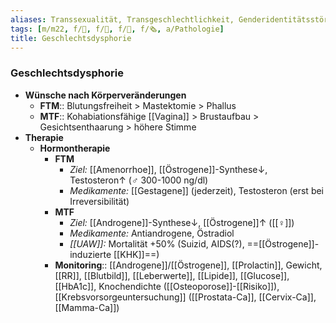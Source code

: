 ```yaml
---
aliases: Transsexualität, Transgeschlechtlichkeit, Genderidentitätsstörung
tags: [m/m22, f/🦩, f/🍆, f/💭, f/🗞️, a/Pathologie]
title: Geschlechtsdysphorie
---
```

### Geschlechtsdysphorie
- **Wünsche nach Körperveränderungen**
	- **FTM**:: Blutungsfreiheit > Mastektomie > Phallus
	- **MTF**:: Kohabiationsfähige [[Vagina]] > Brustaufbau > Gesichtsenthaarung > höhere Stimme
- **Therapie**
	- **Hormontherapie**
		- **FTM** 
			- *Ziel:* [[Amenorrhoe]], [[Östrogene]]-Synthese↓, Testosteron↑ (♂ 300-1000 ng/dl)
			- *Medikamente:* [[Gestagene]] (jederzeit), Testosteron (erst bei Irreversibilität)
		- **MTF**
			- *Ziel:* [[Androgene]]-Synthese↓, [[Östrogene]]↑ ([[♀]])
			- *Medikamente:* Antiandrogene, Östradiol
			- *[[UAW]]:* Mortalität +50% (Suizid, AIDS(?), ==[[Östrogene]]-induzierte [[KHK]]==)
		- **Monitoring**:: [[Androgene]]/[[Östrogene]], [[Prolactin]], Gewicht, [[RR]], [[Blutbild]], [[Leberwerte]], [[Lipide]], [[Glucose]], [[HbA1c]], Knochendichte ([[Osteoporose]]-[[Risiko]]), [[Krebsvorsorgeuntersuchung]] ([[Prostata-Ca]], [[Cervix-Ca]], [[Mamma-Ca]])
